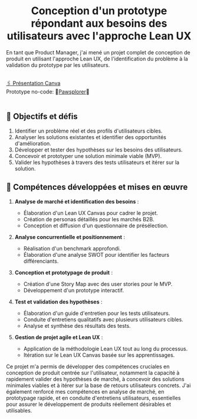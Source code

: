 <h1 align="center">Conception d'un prototype répondant aux besoins des utilisateurs avec l'approche Lean UX</h1>
En tant que Product Manager, j'ai mené un projet complet de conception de produit en utilisant l'approche Lean UX, de l'identification du problème à la validation du prototype par les utilisateurs.<br><br>

[🖇️ Présentation Canva](https://www.canva.com/design/DAGQSs2Qccc/xtUdzse9cKQBzScfxuaA5A/view?utm_content=DAGQSs2Qccc&utm_campaign=designshare&utm_medium=link&utm_source=editor) <br>
Prototype no-code: 🐾[Pawsplorer](https://pawsplorer.glide.page/)🐾
<br><br>
## 🎯 Objectifs et défis

1. Identifier un problème réel et des profils d'utilisateurs cibles.
2. Analyser les solutions existantes et identifier des opportunités d'amélioration.
3. Développer et tester des hypothèses sur les besoins des utilisateurs.
4. Concevoir et prototyper une solution minimale viable (MVP).
5. Valider les hypothèses à travers des tests utilisateurs et itérer sur la solution.

## 🚀 Compétences développées et mises en œuvre

1. **Analyse de marché et identification des besoins** :
   - Élaboration d'un Lean UX Canvas pour cadrer le projet.
   - Création de personas détaillés pour les marchés B2B.
   - Conception et diffusion d'un questionnaire de présélection.

2. **Analyse concurrentielle et positionnement** :
   - Réalisation d'un benchmark approfondi.
   - Élaboration d'une analyse SWOT pour identifier les facteurs différenciants.

3. **Conception et prototypage de produit** :
   - Création d'une Story Map avec des user stories pour le MVP.
   - Développement d'un prototype interactif.

4. **Test et validation des hypothèses** :
   - Élaboration d'un guide d'entretien pour les tests utilisateurs.
   - Conduite d'entretiens qualitatifs avec plusieurs utilisateurs cibles.
   - Analyse et synthèse des résultats des tests.

5. **Gestion de projet agile et Lean UX** :
   - Application de la méthodologie Lean UX tout au long du processus.
   - Itération sur le Lean UX Canvas basée sur les apprentissages.

Ce projet m'a permis de développer des compétences cruciales en conception de produit centrée sur l'utilisateur, notamment la capacité à rapidement valider des hypothèses de marché, à concevoir des solutions minimales viables et à itérer sur la base de retours utilisateurs concrets. J'ai également renforcé mes compétences en analyse de marché, en prototypage rapide, et en conduite d'entretiens utilisateurs, essentielles pour assurer le développement de produits réellement désirables et utilisables.
